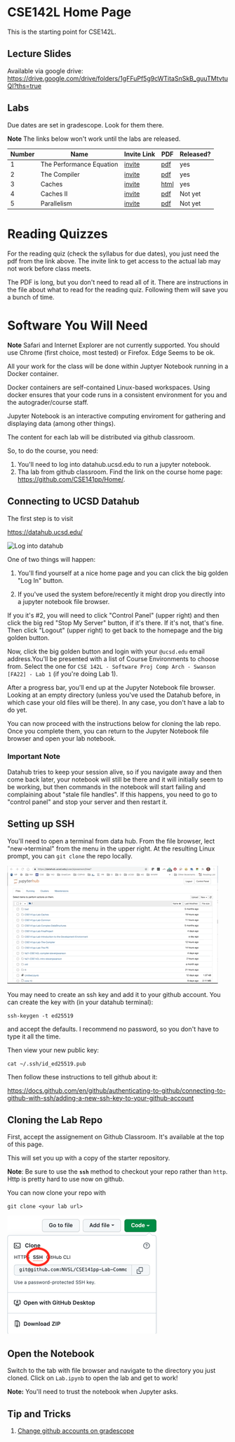 # CSE142L Home Page

This is the starting point for CSE142L.

## Lecture Slides

Available via google drive: https://drive.google.com/drive/folders/1gFFuPf5g9cWTitaSnSkB_guuTMtvtuQI?ths=true

## Labs

Due dates are set in gradescope.  Look for them there.

**Note** The links below won't work until the labs are released.

|Number | Name | Invite Link | PDF | Released? |
|-------|------|-------------|-----|-----------|
| 1  | The Performance Equation | [invite](https://classroom.github.com/a/zW7ZfuFB) |  [pdf](https://raw.githubusercontent.com/CSE142/Home/master/pdfs/Lab_1.pdf) | yes | 
| 2  | The Compiler | [invite](https://classroom.github.com/a/32LX0vTl) | [pdf](https://raw.githubusercontent.com/CSE142/Home/master/pdfs/Lab_2.pdf)| yes | 
| 3  | Caches | [invite](https://classroom.github.com/a/3wedq9t2) | [html](https://cse142.github.io/Home/caches/Lab.reading.html) | yes |
| 4  | Caches II | [invite]() |  [pdf]()|  Not yet |
| 5  | Parallelism  | [invite]() | [pdf]()|Not yet |


# Reading Quizzes

For the reading quiz (check the syllabus for due dates), you just need the pdf from the link above.  The invite link to get access to the actual lab may not work before class meets.

The PDF is long, but you don't need to read all of it.  There are instructions in the file about what to read for the reading quiz.  Following them will save you a bunch of time.

# Software You Will Need

**Note** Safari and Internet Explorer are not currently supported.  You should use Chrome
(first choice, most tested) or Firefox.  Edge Seems to be ok.

All your work for the class will be done within Juptyer Notebook running in a Docker container.

Docker containers are self-contained Linux-based workspaces.  Using docker
ensures that your code runs in a consistent environment for you and the
autograder/course staff.

Jupyter Notebook is an interactive computing enviroment for gathering and
displaying data (among other things).

The content for each lab will be distributed via github classroom.

So, to do the course, you need:

1. You'll need to log into datahub.ucsd.edu to run a jupyter notebook. 
2. Tha lab from github classroom.  Find the link on the course home page: https://github.com/CSE141pp/Home/.

## Connecting to UCSD Datahub

The first step is to visit

https://datahub.ucsd.edu/ 

![Log into datahub](images/log-into-datahub.gif)

One of two things will happen:

1. You'll find yourself at a nice home page and you can click the big golden "Log In" button. 

2. If you've used the system before/recently it might drop you directly into a jupyter notebook file browser.

If you it's #2, you will need to click "Control Panel" (upper right) and then
click the big red "Stop My Server" button, if it's there.  If it's not, that's
fine.  Then click "Logout" (upper right) to get back to the homepage and the
big golden button.

Now, click the big golden button and login with your `@ucsd.edu` email address.You'll be presented with a list of Course Environments to choose from.  Select the one for `CSE 142L - Software Proj Comp Arch - Swanson [FA22] - Lab 1` (if you're doing Lab 1).

After a progress bar, you'll end up at the Jupyter Notebook file browser.
Looking at an empty directory (unless you've used the Datahub before, in which
case your old files will be there).  In any case, you don't have a lab to do
yet.

You can now proceed with the instructions below for cloning the lab repo.  Once
you complete them, you can return to the Jupyter Notebook file browser and open
your lab notebook.

### Important Note

Datahub tries to keep your session alive, so if you navigate away and then come
back later, your notebook will still be there and it will initially seem to be
working, but then commands in the notebook will start failing and complaining
about "stale file handles". If this happens, you need to go to "control panel"
and stop your server and then restart it.

## Setting up SSH

You'll need to open a terminal from data hub.  From the file browser, lect "new->terminal" from the menu in the upper right.
At the resulting Linux prompt, you can `git clone` the repo locally.

![Log into datahub](images/open-terminal-short.gif)

You may need to create an ssh key and add it to your github account.  You can create the key with (in your datahub terminal):

```
ssh-keygen -t ed25519 
```

and accept the defaults.  I recommend no password, so you don't have to type it all the time.

Then view your new public key:

```
cat ~/.ssh/id_ed25519.pub
```

Then follow these instructions to tell github about it:

https://docs.github.com/en/github/authenticating-to-github/connecting-to-github-with-ssh/adding-a-new-ssh-key-to-your-github-account

## Cloning the Lab Repo

First, accept the assignement on Github Classroom.  It's available at the top of this page.

This will set you up with a copy of the starter repository.

**Note**: Be sure to use the **`ssh`** method to checkout your repo rather than `http`.  Http is pretty hard to use now on github.

You can now clone your repo with 

```
git clone <your lab url>
```

![clone with ssh](images/clone-with-ssh.png)

## Open the Notebook

Switch to the tab with file browser and navigate to the directory you just cloned.   Click on `Lab.ipynb` to open the lab and get to work!

**Note:** You'll need to trust the notebook when Jupyter asks.


## Tip and Tricks

1. [Change github accounts on gradescope](use-a-different-github-account.md)


